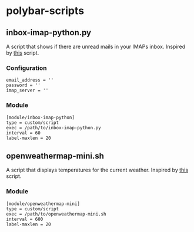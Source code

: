 # polybar-scripts

## inbox-imap-python.py

A script that shows if there are unread mails in your IMAPs inbox. Inspired by [this](https://github.com/polybar/polybar-scripts/tree/master/polybar-scripts/inbox-imap-pythongpg) script.

### Configuration

```
email_address = ''
password = ''
imap_server = ''
```

### Module

```
[module/inbox-imap-python]
type = custom/script
exec = /path/to/inbox-imap-python.py
interval = 60
label-maxlen = 20
```

## openweathermap-mini.sh

A script that displays temperatures for the current weather. Inspired by [this](https://github.com/polybar/polybar-scripts/tree/master/polybar-scripts/openweathermap-simple) script.

### Module

```
[module/openweathermap-mini]
type = custom/script
exec = /path/to/openweathermap-mini.sh
interval = 600
label-maxlen = 20
```
